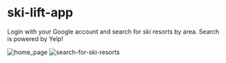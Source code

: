 # ski-lift-app
Login with your Google account and search for ski resorts by area. Search is powered by Yelp!

<img src="https://cloud.githubusercontent.com/assets/5247442/25690647/399662d0-3048-11e7-9f2a-09400986f24b.png" alt="home_page" style="max-width:100%;">
<img src="https://cloud.githubusercontent.com/assets/5247442/25690671/62d60bf0-3048-11e7-82eb-2b2ab7c3ab53.png" alt="search-for-ski-resorts" style="max-width:100%;">
